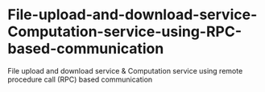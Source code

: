# File-upload-and-download-service-Computation-service-using-RPC-based-communication
File upload and download service &amp; Computation service using remote procedure call (RPC) based communication
